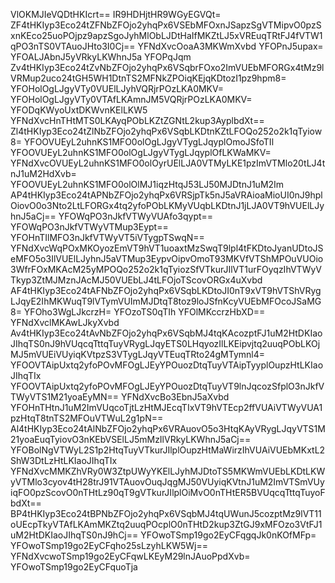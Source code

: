 VlOKMJIeVQDtHKIcrt==
IR9HDHjtHR9WGyEGVQt=
ZF4tHKIyp3Eco24tZFNbZFOjo2yhqPx6VSEbMFOxnJSapzSgVTMipvO0pzSxnKEco25uoPOjpz9apzSgoJyhMlObLJDtHaIfMKZtLJ5xVREuqTRtFJ4fVTW1qPO3nTS0VTAuoJHto3I0Cj==
YFNdXvcOoaA3MKWmXvbd
YFOPnJ5upax=
YFOALJAbnJ5yVRkyLKWhnJ5a
YFOPqJqm
Zv4tHKIyp3Eco24tZvNbZFOjo2yhqPx6VSqbrFOxo2ImVUEbMFORGx4tMz9lVRMup2uco24tGH5WH1DtnTS2MFNkZPOiqKEjqKDtozI1pz9hpm8=
YFOHolOgLJgyVTy0VUElLJyhVQRjrPOzLKA0MKV=
YFOHolOgLJgyVTy0VTAfLKAmnJM5VQRjrPOzLKA0MKV=
YFODqKWyoUxtDKWvnKElLKW5
YFNdXvcHnTHtMTS0LKAyqPObLKZtZGNtL2kup3AyplbdXt==
Zl4tHKIyp3Eco24tZlNbZFOjo2yhqPx6VSqbLKDtnKZtLFOQo252o2k1qTyiow8=
YFOOVUEyL2uhnKS1MFO0olOgLJgyVTygLJqyplOmoJSfoTIl
YFOOVUEyL2uhnKS1MFO0olOgLJgyVTygLJqyplOfLKWaMKV=
YFNdXvcOVUEyL2uhnKS1MFO0olOyrUElLJA0VTMyLKE1pzImVTMlo20tLJ4tnJ1uM2HdXvb=
YFOOVUEyL2uhnKS1MFO0olOlMJ1iqzHtqJ53LJ50MJDtnJ1uM2Im
AP4tHKIyp3Eco24tAPNbZFOjo2yhqPx6VRSjpTk5nJ5aVRAioaMioUI0nJ9hplOiovO0o3Nto2LtLFORGx4tq2yfoPObLKMyVUqbLKDtnJ1jLJA0VT9hVUElLJyhnJ5aCj==
YFOWqPO3nJkfVTWyVUAfo3qypt==
YFOWqPO3nJkfVTWyVTMup3Eypt==
YFOHnTIlMFO3nJkfVTWyVT5iVTygpTSwqN==
YFNdXvcWqPOxMKOyozEmVT9hVT1uoaxtMzSwqT9lpl4tFKDtoJyanUDtoJSeMFO5o3IlVUElLJyhnJ5aVTMup3EypvOipvOmoT93MKVfVTShMPOuVUOio3WfrFOxMKAcM25yMPOQo252o2k1qTyiozSfVTkurJIlVT1urFOyqzIhVTWyVTkyp3ZtMJMznJAcMJ50VUEbLJ4tLFOjoTScovORGx4uXvbd
AF4tHKIyp3Eco24tAFNbZFOjo2yhqPx6VSqbLKDtoJI0nT9xVT9hVTShVRygLJqyE2IhMKWuqT9lVTymVUImMJDtqT8toz9loJSfnKcyVUEbMFOcoJSaMG8=
YFOho3WgLJkcrzH=
YFOzoTS0qTIh
YFOlMKccrzHbXD==
YFNdXvclMKAwLJkyXvbd
Av4tHKIyp3Eco24tAvNbZFOjo2yhqPx6VSqbMJ4tqKAcozptFJ1uM2HtDKIaoJIhqTS0nJ9hVUqcqTttqTuyVRygLJqyETS0LHqyozIlLKEipvjtq2uuqPObLKOjMJ5mVUEiVUyiqKVtpzS3VTygLJqyVTEuqTRto24gMTymnl4=
YFOOVTAipUxtq2yfoPOvMFOgLJEyYPOuozDtqTuyVTAipTyyplOupzHtLKIaoJIhqTIx
YFOOVTAipUxtq2yfoPOvMFOgLJEyYPOuozDtqTuyVT9lnJqcozSfplO3nJkfVTWyVTS1M21yoaEyMN==
YFNdXvcBo3EbnJ5aXvbd
YFOHnTHtnJ1uM2ImVUqcoTjtLzHtMJEcqTIxVT9hVTEcp2ffVUAiVTWyVUA1pzHtqT8tnTS2MFOuVTWuL2g1pN==
Al4tHKIyp3Eco24tAlNbZFOjo2yhqPx6VRAuovO5o3HtqKAyVRygLJqyVTS1M21yoaEuqTyiovO3nKEbVSElLJ5mMzIlVRkyLKWhnJ5aCj==
YFOBolNgVTWyL2S1p2HtqTuyVTkurJIlplOupzHtMaWirzIhVUAiVUEbMKxtL2ShW3DtLzHtLKIaoJIhqTIx
YFNdXvcMMKZhVRy0W3ZtpUWyYKElLJyhMJDtoTS5MKWmVUEbLKDtLKWyVTMlo3cyov4tH28trJ91VTAuovOuqJqgMJ50VUyiqKVtnJ1uM2ImVTSmVUyiqFO0pzScovO0nTHtLz90qT9gVTkurJIlplOiMvO0nTHtER5BVUqcqTttqTuyoFbdXt==
BP4tHKIyp3Eco24tBPNbZFOjo2yhqPx6VSqbMJ4tqUWunJ5cozptMz9lVT11oUEcpTkyVTAfLKAmMKZtq2uuqPOcplO0nTHtD2kup3ZtGJ9xMFOzo3VtFJ1uM2HtDKIaoJIhqTS0nJ9hCj==
YFOwoTSmp19go2EyCFqgqJk0nKOfMFp=
YFOwoTSmp19go2EyCFqho25sLzyhLKW5Wj==
YFNdXvcwoTSmp19go2EyCFqwLKEyM29lnJAuoPpdXvb=
YFOwoTSmp19go2EyCFquoTja
